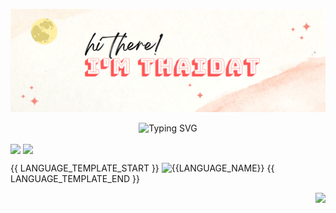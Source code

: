 ![Thai Dat banner](./imgs/banner.png)
<p align="center"><img src="https://readme-typing-svg.demolab.com?font=Rancho&size=30&pause=1000&color=B98DEC&center=true&vCenter=true&width=435&lines=Freedom+Seeker%2C;Learning+Enthusiast%2C;And+more%2C..." alt="Typing SVG" /></p>

<img align="center" src="https://github-profile-trophy.vercel.app/?username=ThaiDat&theme=tokyonight&column=4&no-frame=true"></img>
<img align="center" src="https://github-readme-stats.vercel.app/api?username=ThaiDat&show_icons=true&theme=tokyonight&count_private=true&include_all_commits=true&custom_title=Activities"></img>

{{ LANGUAGE_TEMPLATE_START }}
![{{LANGUAGE_NAME}}](https://img.shields.io/static/v1?style=flat-square&label=%E2%A0%80&color=555&labelColor={{LANGUAGE_COLOR:uri}}&message={{LANGUAGE_NAME:uri}}%EF%B8%B1{{LANGUAGE_PERCENT:uri}}%25)
{{ LANGUAGE_TEMPLATE_END }}

<img align="right" src="https://profile-counter.glitch.me/ThaiDat/count.svg"></img>
